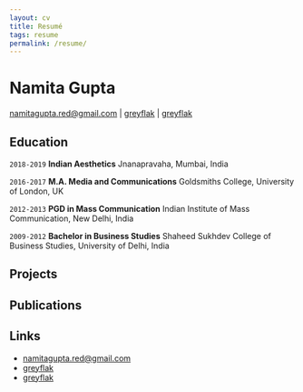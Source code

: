 ```yaml
---
layout: cv
title: Resumé
tags: resume
permalink: /resume/
---
```

# Namita Gupta

<div id="webaddress">
<a href="mailto:namitagupta.red@gmail.com">namitagupta.red@gmail.com</a>
|
<i class="fa fa-twitter"></i> <a href="http://twitter.com/greyflak">greyflak</a>
|
<i class="fa fa-medium"></i> <a href="https://greyflak.medium.com/">greyflak</a>

</div>


## Education

`2018-2019` __Indian Aesthetics__ Jnanapravaha, Mumbai, India

`2016-2017` __M.A. Media and Communications__ Goldsmiths College, University of London, UK

`2012-2013`
   __PGD in Mass Communication__
     Indian Institute of Mass Communication, New Delhi, India

`2009-2012`
    __Bachelor in Business Studies__
    Shaheed Sukhdev College of Business Studies, University of Delhi, India


## Projects





## Publications




## Links




* <i class="fa fa-envelope"></i> <a href="mailto:namitagupta.red@gmail.com"> namitagupta.red@gmail.com </a><br/>
* <i class="fa fa-medium"></i> <a href="http://medium.com/greyflak">  greyflak</a><br/>
* <i class="fa fa-twitter"></i> <a href="http://twitter.com/greyflak"> greyflak</a><br />

<!-- ### Footer

Last updated: May 2013 -->
